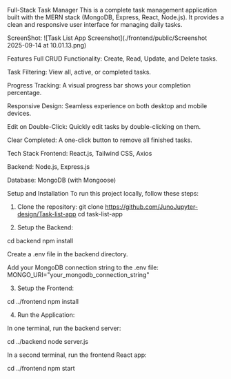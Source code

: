Full-Stack Task Manager
This is a complete task management application built with the MERN stack (MongoDB, Express, React, Node.js). It provides a clean and responsive user interface for managing daily tasks.


ScreenShot:
![Task List App Screenshot](./frontend/public/Screenshot 2025-09-14 at 10.01.13.png)

Features
Full CRUD Functionality: Create, Read, Update, and Delete tasks.

Task Filtering: View all, active, or completed tasks.

Progress Tracking: A visual progress bar shows your completion percentage.

Responsive Design: Seamless experience on both desktop and mobile devices.

Edit on Double-Click: Quickly edit tasks by double-clicking on them.

Clear Completed: A one-click button to remove all finished tasks.

Tech Stack
Frontend: React.js, Tailwind CSS, Axios

Backend: Node.js, Express.js

Database: MongoDB (with Mongoose)

Setup and Installation
To run this project locally, follow these steps:

1. Clone the repository:
git clone https://github.com/JunoJupyter-design/Task-list-app
cd task-list-app


2. Setup the Backend:

cd backend
npm install

Create a .env file in the backend directory.

Add your MongoDB connection string to the .env file:
MONGO_URI="your_mongodb_connection_string"


3. Setup the Frontend:

cd ../frontend
npm install

4. Run the Application:

In one terminal, run the backend server:

cd ../backend
node server.js

In a second terminal, run the frontend React app:

cd ../frontend
npm start
